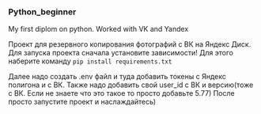 ### Python_beginner
My first diplom on python. Worked with VK and Yandex

Проект для резервного копирования фотографий с ВК на Яндекс Диск. Для запуска проекта сначала установите зависимости! Для этого наберите команду 
``pip install requirements.txt``

Далее надо создать .env файл и туда добавить токены с Яндекс полигона и с ВК. Также надо добавить свой user_id с ВК 
и версию(тоже с ВК. Если не знаете что это такое то просто добавьте 5.77)
После просто запустите проект и наслаждайтесь)
